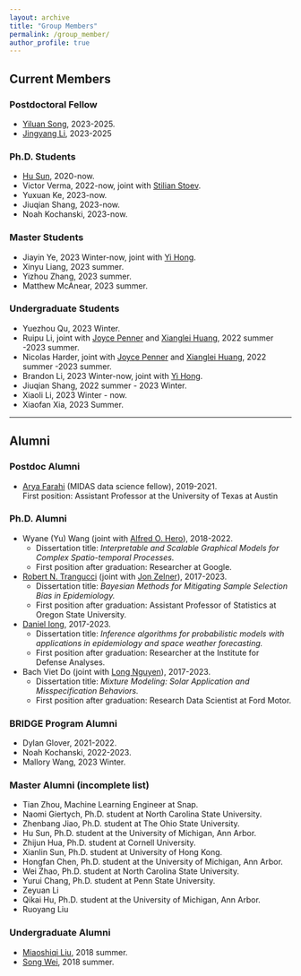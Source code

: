 ```yaml
---
layout: archive
title: "Group Members"
permalink: /group_member/
author_profile: true 
---
```


## Current Members

### Postdoctoral Fellow

* [Yiluan Song](https://scholar.google.com/citations?user=QToyeIAAAAAJ&hl=en), 2023-2025.
* [Jingyang Li](https://scholar.google.com/citations?user=4Q2DaL4AAAAJ&hl=en), 2023-2025

### Ph.D. Students

* [Hu Sun](https://husun0822.github.io/), 2020-now.
* Victor Verma, 2022-now, joint with [Stilian Stoev](https://sites.lsa.umich.edu/sstoev/).
* Yuxuan Ke, 2023-now.
* Jiuqian Shang, 2023-now.
* Noah Kochanski, 2023-now.

### Master Students

* Jiayin Ye, 2023 Winter-now, joint with [Yi Hong](https://ciglr.seas.umich.edu/opportunities/postdoctoral-fellowships/yi-hong/).
* Xinyu Liang, 2023 summer.
* Yizhou Zhang, 2023 summer.
* Matthew McAnear, 2023 summer.

### Undergraduate Students 
* Yuezhou Qu, 2023 Winter.
* Ruipu Li, joint with [Joyce Penner](https://clasp.engin.umich.edu/people/penner-joyce-e/) and [Xianglei Huang](https://clasp.engin.umich.edu/people/huang-xianglei/), 2022 summer -2023 summer.
* Nicolas Harder, joint with [Joyce Penner](https://clasp.engin.umich.edu/people/penner-joyce-e/) and [Xianglei Huang](https://clasp.engin.umich.edu/people/huang-xianglei/), 2022 summer -2023 summer.
* Brandon Li, 2023 Winter-now, joint with [Yi Hong](https://ciglr.seas.umich.edu/opportunities/postdoctoral-fellowships/yi-hong/).
* Jiuqian Shang, 2022 summer - 2023 Winter.
* Xiaoli Li, 2023 Winter - now.
* Xiaofan Xia, 2023 Summer.


---

## Alumni

### Postdoc Alumni

* [Arya Farahi](https://afarahi.github.io/) (MIDAS data science fellow), 2019-2021.  
  First position: Assistant Professor at the University of Texas at Austin
  
### Ph.D. Alumni

* Wyane (Yu) Wang (joint with [Alfred O. Hero](https://hero.engin.umich.edu/)), 2018-2022.  
   - Dissertation title: *Interpretable and Scalable Graphical Models for Complex Spatio-temporal Processes.*  
   - First position after graduation: Researcher at Google.
* [Robert N. Trangucci](https://rtrangucci.github.io/) (joint with [Jon Zelner](https://sph.umich.edu/faculty-profiles/zelner-jon.html)), 2017-2023.
   - Dissertation title: *Bayesian Methods for Mitigating Sample Selection Bias in Epidemiology.*
   - First position after graduation: Assistant Professor of Statistics at Oregon State University.
* [Daniel Iong](https://danieliong.github.io/), 2017-2023.
   - Dissertation title: *Inference algorithms for probabilistic models with applications in epidemiology and space weather forecasting.* 
   - First position after graduation: Researcher at the Institute for Defense Analyses.
* Bach Viet Do (joint with [Long Nguyen](https://dept.stat.lsa.umich.edu/~xuanlong/)), 2017-2023.
   - Dissertation title: *Mixture Modeling: Solar Application and Misspecification Behaviors.*
   - First position after graduation: Research Data Scientist at Ford Motor. 


### BRIDGE Program Alumni

* Dylan Glover, 2021-2022.
* Noah Kochanski, 2022-2023.
* Mallory Wang, 2023 Winter.

### Master Alumni (incomplete list)

* Tian Zhou, Machine Learning Engineer at Snap.
* Naomi Giertych, Ph.D. student at North Carolina State University.
* Zhenbang Jiao, Ph.D. student at The Ohio State University.
* Hu Sun, Ph.D. student at the University of Michigan, Ann Arbor.
* Zhijun Hua, Ph.D. student at Cornell University.
* Xianlin Sun, Ph.D. student at University of Hong Kong.
* Hongfan Chen, Ph.D. student at the University of Michigan, Ann Arbor.
* Wei Zhao, Ph.D. student at North Carolina State University.
* Yurui Chang, Ph.D. student at Penn State University.
* Zeyuan Li
* Qikai Hu, Ph.D. student at the University of Michigan, Ann Arbor.
* Ruoyang Liu

### Undergraduate Alumni

* [Miaoshiqi Liu](https://shiqi.writingspace.cc/), 2018 summer.
* [Song Wei](https://sites.google.com/view/songwei-gt/home), 2018 summer.
